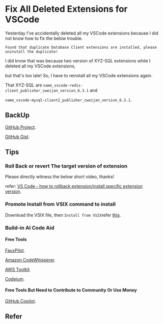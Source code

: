 # Fix All Deleted Extensions for VSCode

Yesterday I've accidentally deleted all my VSCode extensions because I did not know how to fix the below trouble.

    Found that duplicate Database Client extensions are installed, please uninstall the duplicate!
I did know that was because two version of XYZ-SQL extensions while I deleted all my VSCode extensions,

but that's too late! So, I have to reinstall all my VSCode extensions again.

That XYZ-SQL are `name_vscode-redis-client_publisher_cweijan_version_6.3.1` and

`name_vscode-mysql-client2_publisher_cweijan_version_6.3.1`.

## BackUp

[GitHub Project](https://github.com/SofijaErkin/basic-tool-mac/tree/main/vscode).

[GitHub Gist](https://gist.github.com/SofijaErkin/74e6e4eca4b67011b683919558513b0d).

## Tips

### Roll Back or revert The target version of extension

Please directly witness the below short video, thanks!

refer: [VS Code - how to rollback extension/install specific extension version](https://stackoverflow.com/a/53755378/10846570).

### Promote Install from VSIX command to install

Download the VSIX file, then `Install from VSIX`refer [this](https://community.particle.io/t/how-to-install-a-vscode-extension-from-a-vsix-file/51014).

### Build-in AI Code Aid

#### Free Tools

[FauxPilot](https://github.com/fauxpilot/fauxpilot).

[Amazon CodeWhisperer](https://aws.amazon.com/codewhisperer/).

[AWS Toolkit](https://aws.amazon.com/visualstudiocode/).

[Codeium](https://codeium.com/).

#### Free Tools But Need to Contribute to Community Or Use Money

[GitHub Copilot](https://github.com/features/copilot).

## Refer
